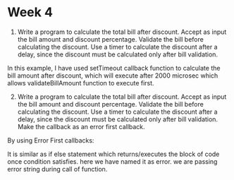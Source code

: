 # Week 4

1. Write a program to calculate the total bill after discount. Accept as input the bill amount and discount percentage. Validate the bill before calculating the discount. Use a timer to calculate the discount after a delay, since the discount must be calculated only after bill validation.

In this example, I have used setTimeout callback function to calculate the bill amount after discount, which will execute after 2000 microsec which allows validateBillAmount function to execute first.


2. Write a program to calculate the total bill after discount. Accept as input the bill amount and discount percentage. Validate the bill before calculating the discount.
Use a timer to calculate the discount after a delay, since the discount must be calculated only after bill validation. Make the callback as an error first callback.

By using Error First callbacks:

It is similar as if else statement which returns/executes the block of code once condition satisfies. here we have named it as error.
 we are passing error string during call of function.